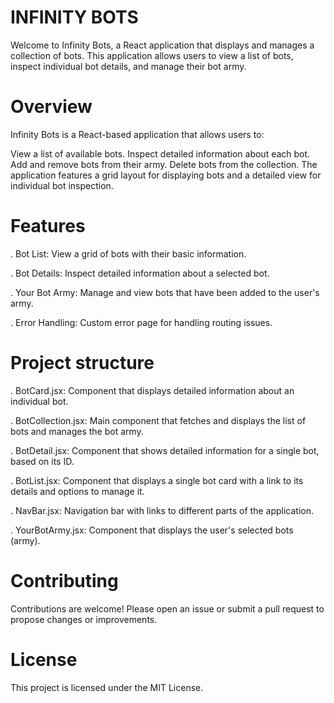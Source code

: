 # INFINITY BOTS


Welcome to Infinity Bots, a React application that displays and manages a collection of bots. This application allows users to view a list of bots, inspect individual bot details, and manage their bot army.

# Overview

Infinity Bots is a React-based application that allows users to:

View a list of available bots.
Inspect detailed information about each bot.
Add and remove bots from their army.
Delete bots from the collection.
The application features a grid layout for displaying bots and a detailed view for individual bot inspection.

# Features

. Bot List: View a grid of bots with their basic information.

. Bot Details: Inspect detailed information about a selected bot.

. Your Bot Army: Manage and view bots that have been added to the user's army.

. Error Handling: Custom error page for handling routing issues.

# Project structure

. BotCard.jsx: Component that displays detailed information about an individual bot.

. BotCollection.jsx: Main component that fetches and displays the list of bots and manages the bot army.

. BotDetail.jsx: Component that shows detailed information for a single bot, based on its ID.

. BotList.jsx: Component that displays a single bot card with a link to its details and options to manage it.

. NavBar.jsx: Navigation bar with links to different parts of the application.

. YourBotArmy.jsx: Component that displays the user's selected bots (army).

# Contributing

Contributions are welcome! Please open an issue or submit a pull request to propose changes or improvements.

# License

This project is licensed under the MIT License.